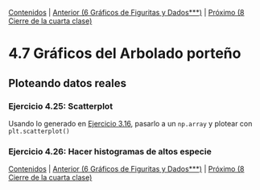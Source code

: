 [Contenidos](../Contenidos.md) \| [Anterior (6 Gráficos de Figuritas y Dados***)](06_gráficos_de_figuritas.md) \| [Próximo (8 Cierre de la cuarta clase)](08_Cierre.md)

# 4.7 Gráficos del Arbolado porteño

## Ploteando datos reales

### Ejercicio 4.25: Scatterplot
Usando lo generado en [Ejercicio 3.16](../03_Mas_Python/06_Arboles2.md#ejercicio-316-lista-de-altos-y-diámetros-de-jacarandá), pasarlo a un `np.array` y plotear con `plt.scatterplot()`


### Ejercicio 4.26: Hacer histogramas de altos especie


[Contenidos](../Contenidos.md) \| [Anterior (6 Gráficos de Figuritas y Dados***)](06_gráficos_de_figuritas.md) \| [Próximo (8 Cierre de la cuarta clase)](08_Cierre.md)

